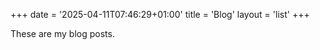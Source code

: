 +++
date = '2025-04-11T07:46:29+01:00'
title = 'Blog'
layout = 'list'
+++

These are my blog posts.
